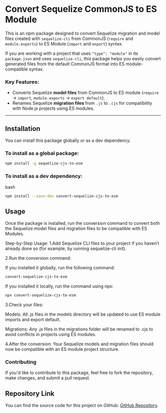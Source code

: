 # Convert Sequelize CommonJS to ES Module

This is an npm package designed to convert Sequelize migration and model files created with `sequelize-cli` from CommonJS (`require` and `module.exports`) to ES Module (`import` and `export`) syntax.

If you are working with a project that uses `"type": "module"` in its `package.json` and uses `sequelize-cli`, this package helps you easily convert generated files from the default CommonJS format into ES module-compatible syntax.

### Key Features:

- Converts Sequelize **model files** from CommonJS to ES module (`require` → `import`, `module.exports` → `export default`).
- Renames Sequelize **migration files** from `.js` to `.cjs` for compatibility with Node.js projects using ES modules.

---

## Installation

You can install this package globally or as a dev dependency.

### To install as a global package:

```bash
npm install -g sequelize-cjs-to-esm
```

### To install as a dev dependency:

bash

```bash
npm install --save-dev convert-sequelize-cjs-to-esm
```

## Usage

Once the package is installed, run the conversion command to convert both the Sequelize model files and migration files to be compatible with ES Modules.

Step-by-Step Usage:
1.Add Sequelize CLI files to your project if you haven’t already done so (for example, by running sequelize-cli init).

2.Run the conversion command:

If you installed it globally, run the following command:

```bash
convert-sequelize-cjs-to-esm
```

If you installed it locally, run the command using npx:

```bash
npx convert-sequelize-cjs-to-esm
```

3.Check your files:

Models: All .js files in the models directory will be updated to use ES module imports and export default.

Migrations: Any .js files in the migrations folder will be renamed to .cjs to avoid conflicts in projects using ES modules.

4.After the conversion: Your Sequelize models and migration files should now be compatible with an ES module project structure.

### Contributing

If you'd like to contribute to this package, feel free to fork the repository, make changes, and submit a pull request.

## Repository Link

You can find the source code for this project on GitHub: [GitHub Repository](https://github.com/vasu0410/sequelize-cjs-to-esm).
